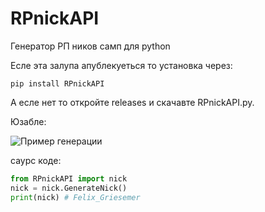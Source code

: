 # RPnickAPI
Генератор РП ников самп для python

Есле эта залупа апублекуеться то установка через:
```batch
pip install RPnickAPI
```
А есле нет то откройте releases и скачавте RPnickAPI.py.

Юзабле:

![Пример генерации](https://github.com/N1C1N1/RPnickAPI/assets/116889092/fe3bae70-88a6-4ed6-916a-646455c3345c)

саурс коде:

```python
from RPnickAPI import nick
nick = nick.GenerateNick()
print(nick) # Felix_Griesemer
```
